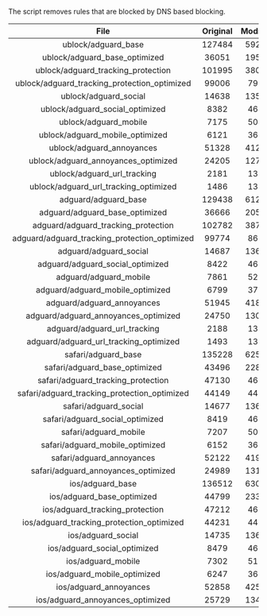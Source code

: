 The script removes rules that are blocked by DNS based blocking.


| File | Original | Modified |
|:----:|:-----:|:-----:|
| ublock/adguard_base | 127484 | 59245 |
| ublock/adguard_base_optimized | 36051 | 19519 |
| ublock/adguard_tracking_protection | 101995 | 38022 |
| ublock/adguard_tracking_protection_optimized | 99006 | 7970 |
| ublock/adguard_social | 14638 | 13578 |
| ublock/adguard_social_optimized | 8382 | 4642 |
| ublock/adguard_mobile | 7175 | 5042 |
| ublock/adguard_mobile_optimized | 6121 | 3606 |
| ublock/adguard_annoyances | 51328 | 41297 |
| ublock/adguard_annoyances_optimized | 24205 | 12795 |
| ublock/adguard_url_tracking | 2181 | 1328 |
| ublock/adguard_url_tracking_optimized | 1486 | 1325 |
| adguard/adguard_base | 129438 | 61269 |
| adguard/adguard_base_optimized | 36666 | 20565 |
| adguard/adguard_tracking_protection | 102782 | 38750 |
| adguard/adguard_tracking_protection_optimized | 99774 | 8682 |
| adguard/adguard_social | 14687 | 13634 |
| adguard/adguard_social_optimized | 8422 | 4686 |
| adguard/adguard_mobile | 7861 | 5222 |
| adguard/adguard_mobile_optimized | 6799 | 3779 |
| adguard/adguard_annoyances | 51945 | 41852 |
| adguard/adguard_annoyances_optimized | 24750 | 13088 |
| adguard/adguard_url_tracking | 2188 | 1335 |
| adguard/adguard_url_tracking_optimized | 1493 | 1332 |
| safari/adguard_base | 135228 | 62513 |
| safari/adguard_base_optimized | 43496 | 22809 |
| safari/adguard_tracking_protection | 47130 | 4604 |
| safari/adguard_tracking_protection_optimized | 44149 | 4457 |
| safari/adguard_social | 14677 | 13618 |
| safari/adguard_social_optimized | 8419 | 4673 |
| safari/adguard_mobile | 7207 | 5078 |
| safari/adguard_mobile_optimized | 6152 | 3636 |
| safari/adguard_annoyances | 52122 | 41952 |
| safari/adguard_annoyances_optimized | 24989 | 13167 |
| ios/adguard_base | 136512 | 63018 |
| ios/adguard_base_optimized | 44799 | 23313 |
| ios/adguard_tracking_protection | 47212 | 4612 |
| ios/adguard_tracking_protection_optimized | 44231 | 4465 |
| ios/adguard_social | 14735 | 13650 |
| ios/adguard_social_optimized | 8479 | 4687 |
| ios/adguard_mobile | 7302 | 5122 |
| ios/adguard_mobile_optimized | 6247 | 3677 |
| ios/adguard_annoyances | 52858 | 42578 |
| ios/adguard_annoyances_optimized | 25729 | 13478 |